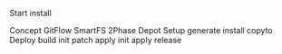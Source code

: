 Start
  install

Concept
  GitFlow
  SmartFS
  2Phase
  Depot
Setup
  generate
  install
  copyto
Deploy
  build
    init
    patch
  apply
    init
    apply
  release